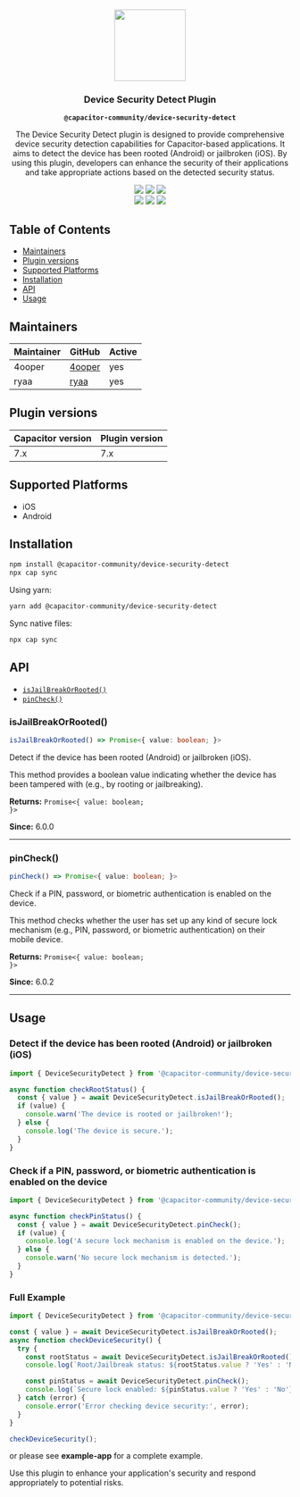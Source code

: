 <p align="center"><br><img src="https://user-images.githubusercontent.com/236501/85893648-1c92e880-b7a8-11ea-926d-95355b8175c7.png" width="128" height="128" /></p>
<h3 align="center">Device Security Detect Plugin</h3>
<p align="center"><strong><code>@capacitor-community/device-security-detect</code></strong></p>
<p align="center">
  The Device Security Detect plugin is designed to provide comprehensive device security detection capabilities for Capacitor-based applications. It aims to detect the device has been rooted (Android) or jailbroken (iOS). By using this plugin, developers can enhance the security of their applications and take appropriate actions based on the detected security status.
</p>

<p align="center">
  <img src="https://img.shields.io/maintenance/yes/2024?style=flat-square" />
  <a href="https://github.com/capacitor-community/example/actions?query=workflow%3A%22CI%22"><img src="https://img.shields.io/github/workflow/status/capacitor-community/example/CI?style=flat-square" /></a>
  <a href="https://www.npmjs.com/package/@capacitor-community/example"><img src="https://img.shields.io/npm/l/@capacitor-community/example?style=flat-square" /></a>
<br>
  <a href="https://www.npmjs.com/package/@capacitor-community/example"><img src="https://img.shields.io/npm/dw/@capacitor-community/example?style=flat-square" /></a>
  <a href="https://www.npmjs.com/package/@capacitor-community/example"><img src="https://img.shields.io/npm/v/@capacitor-community/example?style=flat-square" /></a>
<!-- ALL-CONTRIBUTORS-BADGE:START - Do not remove or modify this section -->
<a href="#contributors-"><img src="https://img.shields.io/badge/all%20contributors-0-orange?style=flat-square" /></a>
<!-- ALL-CONTRIBUTORS-BADGE:END -->
</p>

## Table of Contents

- [Maintainers](#maintainers)
- [Plugin versions](#plugin-versions)
- [Supported Platforms](#supported-platforms)
- [Installation](#installation)
- [API](#api)
- [Usage](#usage)

## Maintainers

| Maintainer | GitHub                              | Active |
| ---------- | ----------------------------------- | ------ |
| 4ooper     | [4ooper](https://github.com/4ooper) | yes    |
| ryaa       | [ryaa](https://github.com/ryaa)     | yes    |

## Plugin versions

| Capacitor version | Plugin version |
| ----------------- | -------------- |
| 7.x               | 7.x            |

## Supported Platforms

- iOS
- Android

## Installation

```bash
npm install @capacitor-community/device-security-detect
npx cap sync
```

Using yarn:

```bash
yarn add @capacitor-community/device-security-detect
```

Sync native files:

```bash
npx cap sync
```

## API

<docgen-index>

* [`isJailBreakOrRooted()`](#isjailbreakorrooted)
* [`pinCheck()`](#pincheck)

</docgen-index>

<docgen-api>
<!--Update the source file JSDoc comments and rerun docgen to update the docs below-->

### isJailBreakOrRooted()

```typescript
isJailBreakOrRooted() => Promise<{ value: boolean; }>
```

Detect if the device has been rooted (Android) or jailbroken (iOS).

This method provides a boolean value indicating whether the device
has been tampered with (e.g., by rooting or jailbreaking).

**Returns:** <code>Promise&lt;{ value: boolean; }&gt;</code>

**Since:** 6.0.0

--------------------


### pinCheck()

```typescript
pinCheck() => Promise<{ value: boolean; }>
```

Check if a PIN, password, or biometric authentication is enabled on the device.

This method checks whether the user has set up any kind of secure lock mechanism
(e.g., PIN, password, or biometric authentication) on their mobile device.

**Returns:** <code>Promise&lt;{ value: boolean; }&gt;</code>

**Since:** 6.0.2

--------------------

</docgen-api>

## Usage

### Detect if the device has been rooted (Android) or jailbroken (iOS)

```typescript
import { DeviceSecurityDetect } from '@capacitor-community/device-security-detect';

async function checkRootStatus() {
  const { value } = await DeviceSecurityDetect.isJailBreakOrRooted();
  if (value) {
    console.warn('The device is rooted or jailbroken!');
  } else {
    console.log('The device is secure.');
  }
}
```

### Check if a PIN, password, or biometric authentication is enabled on the device

```typescript
import { DeviceSecurityDetect } from '@capacitor-community/device-security-detect';

async function checkPinStatus() {
  const { value } = await DeviceSecurityDetect.pinCheck();
  if (value) {
    console.log('A secure lock mechanism is enabled on the device.');
  } else {
    console.warn('No secure lock mechanism is detected.');
  }
}
```

### Full Example

```typescript
import { DeviceSecurityDetect } from '@capacitor-community/device-security-detect';

const { value } = await DeviceSecurityDetect.isJailBreakOrRooted();
async function checkDeviceSecurity() {
  try {
    const rootStatus = await DeviceSecurityDetect.isJailBreakOrRooted();
    console.log(`Root/Jailbreak status: ${rootStatus.value ? 'Yes' : 'No'}`);

    const pinStatus = await DeviceSecurityDetect.pinCheck();
    console.log(`Secure lock enabled: ${pinStatus.value ? 'Yes' : 'No'}`);
  } catch (error) {
    console.error('Error checking device security:', error);
  }
}

checkDeviceSecurity();
```

or please see **example-app** for a complete example.

Use this plugin to enhance your application's security and respond appropriately to potential risks.
